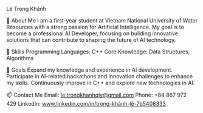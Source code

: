 Lê Trọng Khánh

👋 About Me
I am a first-year student at Vietnam National University of Water Resources with a strong passion for Artificial Intelligence. My goal is to become a professional AI Developer, focusing on building innovative solutions that can contribute to shaping the future of AI technology.

🔧 Skills
Programming Languages: C++
Core Knowledge: Data Structures, Algorithms

🎯 Goals
Expand my knowledge and experience in AI development.
Participate in AI-related hackathons and innovation challenges to enhance my skills.
Continuously improve in C++ and explore new technologies in AI.

📫 Contact Me
Email: le.trongkhanhqlv@gmail.com
Phone: +84 867 972 429
LinkedIn: www.linkedin.com/in/trọng-khánh-lê-7b5408333
